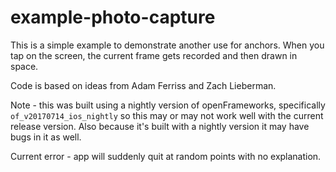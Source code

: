#  example-photo-capture


This is a simple example to demonstrate another use for anchors.
When you tap on the screen, the current frame gets recorded and then drawn in space.

Code is based on ideas from Adam Ferriss and Zach Lieberman.

Note - this was built using a nightly version of openFrameworks, specifically `of_v20170714_ios_nightly` so this may or may not work well with the current release version. Also because it's built with a nightly version it may have bugs in it as well.

Current error - app will suddenly quit at random points with no explanation.


